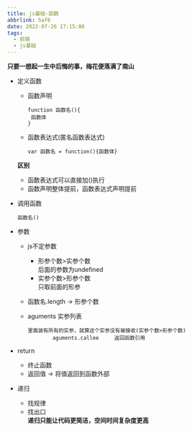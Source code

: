 ```yaml
---
title: js基础-函数
abbrlink: 5af6
date: 2022-07-26 17:15:08
tags:
  - 前端
  - js基础
---
```

**只要一想起一生中后悔的事，梅花便落满了南山**
<!--more-->

- 定义函数

  - 函数声明

    ```
    function 函数名(){
     函数体
    }
    ```

  - 函数表达式(匿名函数表达式)

    `var 函数名 = function(){函数体}`

  **区别**

  - 函数表达式可以直接加()执行
  - 函数声明整体提前，函数表达式声明提前

- 调用函数

  `函数名()`

- 参数
  - js不定参数  

    - 形参个数>实参个数  
      后面的参数为undefined
    - 实参个数>形参个数  
      只取前面的形参

  - 函数名.length     ->      形参个数

  - aguments  实参列表

    ```
    里面装有所有的实参，就算这个实参没有被接收(实参个数>形参个数)
    		aguments.callee		返回函数引用
    ```

    

- return 
  - 终止函数
  - 返回值 -> 将值返回到函数外部
- 递归
  - 找规律
  - 找出口  
    **递归只能让代码更简洁，空间时间复杂度更高**
